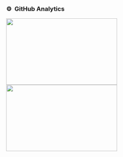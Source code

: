 ### ⚙️ &nbsp;GitHub Analytics
<p align="centre">
  <a href="https://github.com/samirkape">
      <img height="180em" width="300em" src="https://github-readme-stats-eight-theta.vercel.app/api?username=samirkape&show_icons=true&theme=vue-dark&include_all_commits=true&count_private=true" />
      <img height="180em" width="300em" src="https://github-readme-stats-eight-theta.vercel.app/api/top-langs/?username=samirkape&layout=compact&exclude_lang=java+r&theme=vue-dark" />
  </a>
</p>
